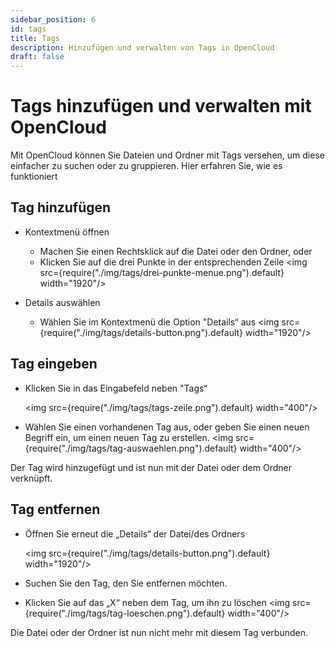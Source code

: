 ```yaml
---
sidebar_position: 6
id: tags
title: Tags
description: Hinzufügen und verwalten von Tags in OpenCloud
draft: false
---
```


# Tags hinzufügen und verwalten mit OpenCloud

Mit OpenCloud können Sie Dateien und Ordner mit Tags versehen, um diese einfacher zu suchen oder zu gruppieren. Hier erfahren Sie, wie es funktioniert

## Tag hinzufügen

- Kontextmenü öffnen
  - Machen Sie einen Rechtsklick auf die Datei oder den Ordner, oder
  - Klicken Sie auf die drei Punkte in der entsprechenden Zeile
    <img src={require("./img/tags/drei-punkte-menue.png").default} width="1920"/>

- Details auswählen
  - Wählen Sie im Kontextmenü die Option "Details“ aus
    <img src={require("./img/tags/details-button.png").default} width="1920"/>

## Tag eingeben

- Klicken Sie in das Eingabefeld neben "Tags“

  <img src={require("./img/tags/tags-zeile.png").default} width="400"/>

- Wählen Sie einen vorhandenen Tag aus, oder geben Sie einen neuen Begriff ein, um einen neuen Tag zu erstellen.
  <img src={require("./img/tags/tag-auswaehlen.png").default} width="400"/>

Der Tag wird hinzugefügt und ist nun mit der Datei oder dem Ordner verknüpft.

## Tag entfernen

- Öffnen Sie erneut die „Details“ der Datei/des Ordners

  <img src={require("./img/tags/details-button.png").default} width="1920"/>

- Suchen Sie den Tag, den Sie entfernen möchten.
- Klicken Sie auf das „X“ neben dem Tag, um ihn zu löschen
  <img src={require("./img/tags/tag-loeschen.png").default} width="400"/>

Die Datei oder der Ordner ist nun nicht mehr mit diesem Tag verbunden.
